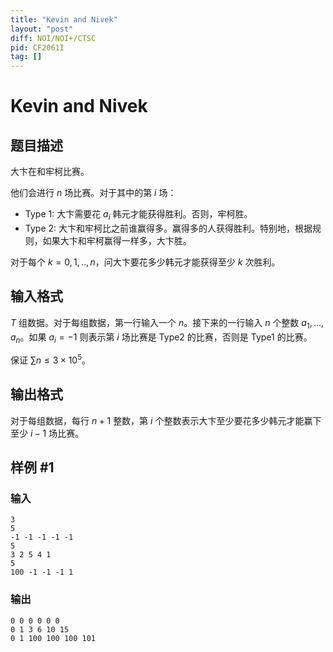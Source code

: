 ```yaml
---
title: "Kevin and Nivek"
layout: "post"
diff: NOI/NOI+/CTSC
pid: CF2061I
tag: []
---
```


# Kevin and Nivek

## 题目描述

大卞在和牢柯比赛。

他们会进行 $n$ 场比赛。对于其中的第 $i$ 场：

- Type 1: 大卞需要花 $a_i$ 韩元才能获得胜利。否则，牢柯胜。
- Type 2: 大卞和牢柯比之前谁赢得多。赢得多的人获得胜利。特别地，根据规则，如果大卞和牢柯赢得一样多，大卞胜。

对于每个 $k=0,1,..,n$，问大卞要花多少韩元才能获得至少 $k$ 次胜利。

## 输入格式

$T$ 组数据。对于每组数据，第一行输入一个 $n$。接下来的一行输入 $n$ 个整数 $a_1,...,a_n$。如果 $a_i=-1$ 则表示第 $i$ 场比赛是 Type2 的比赛，否则是 Type1 的比赛。

保证 $\sum n\le 3\times 10^5$。

## 输出格式

对于每组数据，每行 $n+1$ 整数，第 $i$ 个整数表示大卞至少要花多少韩元才能赢下至少 $i-1$ 场比赛。

## 样例 #1

### 输入

```
3
5
-1 -1 -1 -1 -1
5
3 2 5 4 1
5
100 -1 -1 -1 1
```

### 输出

```
0 0 0 0 0 0 
0 1 3 6 10 15 
0 1 100 100 100 101
```

